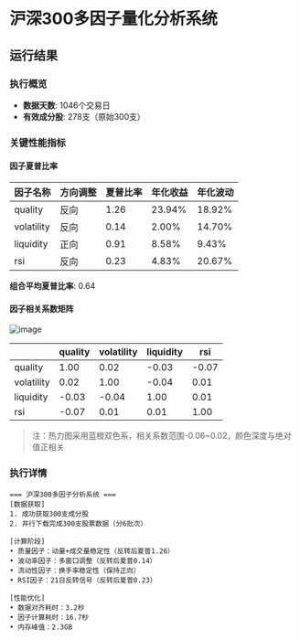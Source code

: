 # 沪深300多因子量化分析系统

## 运行结果
### 执行概览
- **数据天数**: 1046个交易日
- **有效成分股**: 278支（原始300支）

### 关键性能指标
#### 因子夏普比率
| 因子名称   | 方向调整 | 夏普比率 | 年化收益 | 年化波动 |
|------------|----------|----------|----------|----------|
| quality    | 反向     | 1.26     | 23.94%   | 18.92%   |
| volatility | 反向     | 0.14     | 2.00%    | 14.70%   |
| liquidity  | 正向     | 0.91     | 8.58%    | 9.43%    |
| rsi        | 反向     | 0.23     | 4.83%    | 20.67%   |

**组合平均夏普比率**: 0.64

#### 因子相关系数矩阵
![image](https://github.com/user-attachments/assets/1136d90f-b513-4677-917e-6f50bb19e377)


|            | quality | volatility | liquidity | rsi  |
|------------|---------|------------|-----------|------|
| quality    | 1.00    | 0.02       | -0.03     | -0.07|
| volatility | 0.02    | 1.00       | -0.04     | 0.01 |
| liquidity  | -0.03   | -0.04      | 1.00      | 0.01 |
| rsi        | -0.07   | 0.01       | 0.01      | 1.00 |

> 注：热力图采用蓝橙双色系，相关系数范围-0.06~0.02，颜色深度与绝对值正相关

### 执行详情
```plaintext
=== 沪深300多因子分析系统 ===
[数据获取]
1. 成功获取300支成分股
2. 并行下载完成300支股票数据（分6批次）

[计算阶段]
• 质量因子：动量+成交量稳定性（反转后夏普1.26）
• 波动率因子：多窗口调整（反转后夏普0.14）
• 流动性因子：换手率稳定性（保持正向）
• RSI因子：21日反转信号（反转后夏普0.23）

[性能优化]
• 数据对齐耗时：3.2秒
• 因子计算耗时：16.7秒
• 内存峰值：2.3GB
